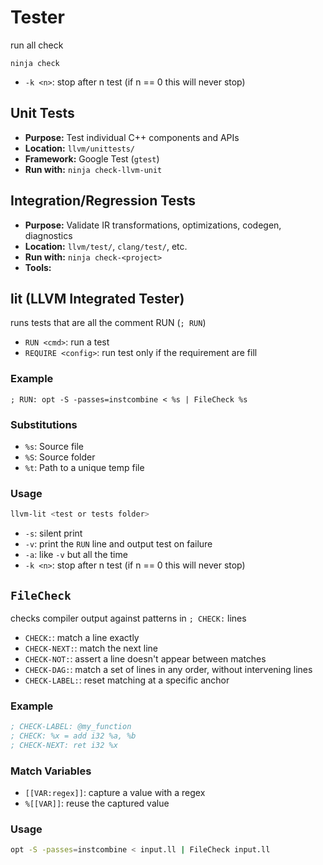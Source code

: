 # Tester

run all check
```
ninja check 
```
* `-k <n>`: stop after n test (if n == 0 this will never stop)

## **Unit Tests**

   * **Purpose:** Test individual C++ components and APIs
   * **Location:** `llvm/unittests/`
   * **Framework:** Google Test (`gtest`)
   * **Run with:** `ninja check-llvm-unit`

## **Integration/Regression Tests**

   * **Purpose:** Validate IR transformations, optimizations, codegen, diagnostics
   * **Location:** `llvm/test/`, `clang/test/`, etc.
   * **Run with:** `ninja check-<project>`
   * **Tools:**

## lit (LLVM Integrated Tester)
runs tests that are all the comment RUN (`; RUN`)

* `RUN <cmd>`: run a test
* `REQUIRE <config>`: run test only if the requirement are fill

### Example
```
; RUN: opt -S -passes=instcombine < %s | FileCheck %s
```

### Substitutions

* `%s`: Source file
* `%S`: Source folder
* `%t`: Path to a unique temp file

### Usage
```sh
llvm-lit <test or tests folder>
```
* `-s`: silent print
* `-v`: print the `RUN` line and output test on failure
* `-a`: like `-v` but all the time
* `-k <n>`: stop after n test (if n == 0 this will never stop)

## `FileCheck`

checks compiler output against patterns in `; CHECK:` lines

* `CHECK:`: match a line exactly
* `CHECK-NEXT:`: match the next line
* `CHECK-NOT:`: assert a line doesn't appear between matches
* `CHECK-DAG:`: match a set of lines in any order, without intervening lines
* `CHECK-LABEL:`: reset matching at a specific anchor

### Example

```llvm
; CHECK-LABEL: @my_function
; CHECK: %x = add i32 %a, %b
; CHECK-NEXT: ret i32 %x
```

### Match Variables

* `[[VAR:regex]]`: capture a value with a regex
* `%[[VAR]]`: reuse the captured value

### Usage

```sh
opt -S -passes=instcombine < input.ll | FileCheck input.ll
```
